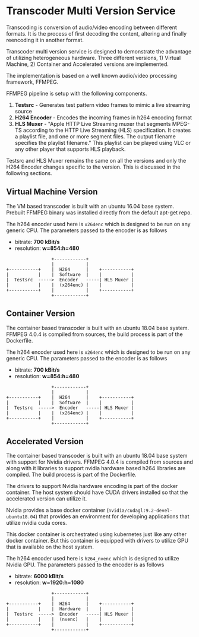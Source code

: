 # Transcoder Multi Version Service


Transcoding is conversion of audio/video encoding between different formats. It is the process of first decoding the content, altering and finally reencoding it in another format. 

Transcoder multi version service is designed to demonstrate the advantage of utilizing heterogeneous hardware. Three different versions, 1) Virtual Machine, 2) Container and Accelerated versions are implemented.

The implementation is based on a well known audio/video processing framework, FFMPEG. 

FFMPEG pipeline is setup with the following components.

1) **Testsrc** - Generates test pattern video frames to mimic a live streaming source
2) **H264 Encoder** - Encodes the incoming frames in h264 encoding format
3) **HLS Muxer** - "Apple HTTP Live Streaming muxer that segments MPEG-TS according to the HTTP Live Streaming (HLS) specification. It creates a playlist file, and one or more segment files. The output filename specifies the playlist filename." This playlist can be played using VLC or any other player that supports HLS playback. 
                               

Testsrc and HLS Muxer remains the same on all the versions and only the H264 Encoder changes specific to the version. This is discussed in the following sections.

## Virtual Machine Version

The VM based transcoder is built with an ubuntu 16.04 base system. Prebuilt FFMPEG binary was installed directly from the default apt-get repo.

The h264 encoder used here is `x264enc` which is designed to be run on any generic CPU. The parameters passed to the encoder is as follows

+ bitrate: **700 kBit/s**
+ resolution: **w=854:h=480**

```                                                     
                 +------------+                      
                 |            |                      
+-----------+    |  H264      |    +-----------+     
|           |    |  Software  |    |           |     
|  Testsrc  ----->  Encoder   -----| HLS Muxer |     
|           |    |  (x264enc) |    |           |     
+-----------+    |            |    +-----------+     
                 +------------+                      
```                                                     

## Container Version

The container based transcoder is built with an ubuntu 18.04 base system.  FFMPEG 4.0.4 is compiled from sources, the build process is part of the Dockerfile.

The h264 encoder used here is `x264enc` which is designed to be run on any generic CPU. The parameters passed to the encoder is as follows

+ bitrate: **700 kBit/s**
+ resolution: **w=854:h=480**

```                                                     
                 +------------+                      
                 |            |                      
+-----------+    |  H264      |    +-----------+     
|           |    |  Software  |    |           |     
|  Testsrc  ----->  Encoder   -----| HLS Muxer |     
|           |    |  (x264enc) |    |           |     
+-----------+    |            |    +-----------+     
                 +------------+                      
```                                                     


## Accelerated Version
The container based transcoder is built with an ubuntu 18.04 base system with support for Nvidia drivers. FFMPEG 4.0.4 is compiled from sources and along with it libraries to support nvidia hardware based h264 libraries are compiled. The build process is part of the Dockerfile.

The drivers to support Nvidia hardware encoding is part of the docker container. The host system should have CUDA drivers installed so that the accelerated version can utilize it. 

Nvidia provides a base docker container (`nvidia/cudagl:9.2-devel-ubuntu18.04`) that provides an environment for developing applications that utilize nvidia cuda cores.

This docker container is orchestrated using kubernetes just like any other docker container. But this container is equipped with drivers to utilize GPU that is available on the host system.

The h264 encoder used here is `h264_nvenc` which is designed to utilize Nvidia GPU. The parameters passed to the encoder is as follows

+ bitrate: **6000 kBit/s**
+ resolution: **w=1920:h=1080**

```                                                     
                 +------------+                      
                 |            |                      
+-----------+    |  H264      |    +-----------+     
|           |    |  Hardware  |    |           |     
|  Testsrc  ----->  Encoder   -----| HLS Muxer |     
|           |    |  (nvenc)   |    |           |     
+-----------+    |            |    +-----------+     
                 +------------+                      
                                                     
```                                                     
